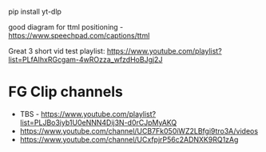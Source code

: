 pip install yt-dlp

good diagram for ttml positioning - https://www.speechpad.com/captions/ttml

Great 3 short vid test playlist: https://www.youtube.com/playlist?list=PLfAIhxRGcgam-4wROzza_wfzdHoBJgj2J

# FG Clip channels
 - TBS - https://www.youtube.com/playlist?list=PLJBo3iyb1U0eNNN4Dij3N-d0rCJpMyAKQ
 - https://www.youtube.com/channel/UCB7Fk050iWZ2LBfgi9tro3A/videos
 - https://www.youtube.com/channel/UCxfpjrP56c2ADNXK9RQ1zAg


